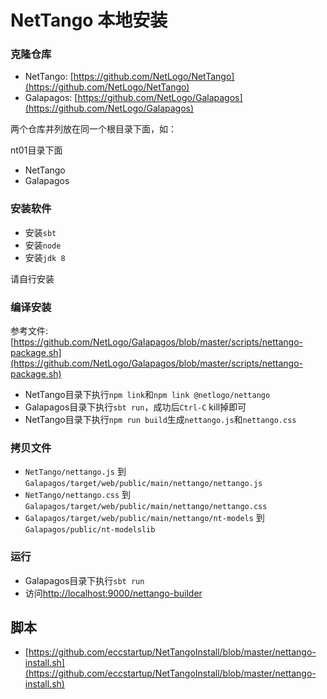 # NetTango 本地安装


### 克隆仓库

* NetTango: [https://github.com/NetLogo/NetTango](https://github.com/NetLogo/NetTango)
* Galapagos: [https://github.com/NetLogo/Galapagos](https://github.com/NetLogo/Galapagos)

两个仓库并列放在同一个根目录下面，如：

nt01目录下面

* NetTango
* Galapagos

### 安装软件

* 安装`sbt`
* 安装`node`
* 安装`jdk 8`

请自行安装

### 编译安装

参考文件: [https://github.com/NetLogo/Galapagos/blob/master/scripts/nettango-package.sh](https://github.com/NetLogo/Galapagos/blob/master/scripts/nettango-package.sh)

* NetTango目录下执行`npm link`和`npm link @netlogo/nettango`
* Galapagos目录下执行`sbt run`，成功后`Ctrl-C` kill掉即可
* NetTango目录下执行`npm run build`生成`nettango.js`和`nettango.css`


### 拷贝文件

* `NetTango/nettango.js` 到 `Galapagos/target/web/public/main/nettango/nettango.js`
* `NetTango/nettango.css` 到 `Galapagos/target/web/public/main/nettango/nettango.css`
* `Galapagos/target/web/public/main/nettango/nt-models` 到 `Galapagos/public/nt-modelslib`


### 运行

* Galapagos目录下执行`sbt run`
* 访问[http://localhost:9000/nettango-builder](http://localhost:9000/nettango-builder)

## 脚本
* [https://github.com/eccstartup/NetTangoInstall/blob/master/nettango-install.sh](https://github.com/eccstartup/NetTangoInstall/blob/master/nettango-install.sh)
